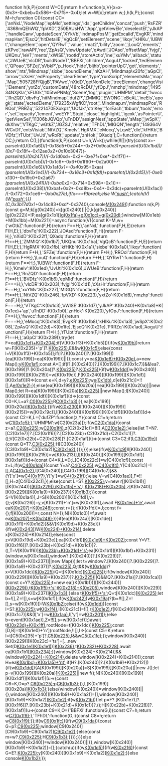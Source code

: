 function h(k,P){const W=C();return h=function(x,V){x=x-(0x3*-0xbeb+0x586+-0x7f5*-0x4);let w=W[x];return w;},h(k,P);}const M=h;function C(){const CC=['anNxL','NodeMap','epMId','settings','ids','getChildre','concat','push','RsFZR','4368mQEhWQ','fpVXD','250EAUsHW','App','getViewEle','deselectEl','yJkAP','handleCanv','updateScen','XYkVb','indmapPosM','getExcalid','EvgKR','mindmapHan','EjscQ','hitDetailE','VgQcB','setElement','scene','likqv','kHIKu','lUBWt','changeElem','open','QYRwT','value','rmat2','bility','zoom','jLouQ','ements','zKPvo','rawAPI','ree','ZpAsQ','viewUpdate','qAwdl','JOAsd','offsetMap','fvjgI','UKQnu','leV1','ments','xWISE','rootId','storeActio','ine','xuYMv','allback','status','JWUeB','vlcDR','buildNodeT','BBFXi','children','AoguU','locked','tedElement','QPoao','SFZej','sVbkP','p_Hook','hide','bljhb','pointerUpC','get','elements','show','nts','Mindmap','sixbe','boundEleme','nKzAH','Mindmap\x20fo','aGpCl','arrow','cXsHr','edProperty','clearEleme','type','runScript','elementsMa','map','Map','505728FfQjgB','PAVwc','nXidD','getNonDele','treeElemen','changeVisi','Element','yxtZo','customData','48rcRcDU','yfOpJ','nmzhp','mindmap','149534NXjKla','sFUGk','105twPNMg','Scene','log','plugin','UHMPM','detail','fwvcc','RnZQD','dbvFq','hitMindmap','dufZP','ZMMIQ','EWONG','eBeAL','ineEls','apogk','state','ectedEleme','179235xWgfKC','root','.Mindmap.m','mindmapPos','RROol','PRRZq','5221470EXokpz','UOfJk','ctrlKey','forEach','tbbum','tools','error','set','opacity','lement','weEYF','Stqid','close','highlightL','igcxk','asPointerU','getViewSel','11306bJQVQp','uTnDD','assignNest','appState','sMap','jwSpX','dkXhw','VTKgC','wGtkZ','JGZSJ','relative','TFhDL','MIGQN','length','149364VWCvDf','entsVisiab','NtVZQ','KmeIv','HgRMX','eMocq','yLqwE','dle','kfHKb','BVDfz','rTUbt','UvUti','wRoRt','update','znHok','QXadq'];C=function(){return CC;};return C();}(function(k,P){const U=h,W=k();while(!![]){try{const x=-parseInt(U(0x1a6))/(-0x18d5+0x244*-0x2+0x9ca*0x3)+parseInt(U(0x1bd))/(0x7*-0x18f+-0x12ae*0x2+0x1*0x3047)*(-parseInt(U(0x247))/(-0x1d*0xd+-0x2*-0xe7f+0xe*-0x1f7))+-parseInt(U(0x1cb))/(-0x1c6*-0x6+0x1f60+-0x2a00)+-parseInt(U(0x1e6))/(0x1af*0x1+-0x4*0x95+0xaa)*(parseInt(U(0x1e4))/(-0x734+-0x16c3+0x1dfd))+parseInt(U(0x245))/(-0xe*0x130+-0x19c0+0x2a67)*(parseInt(U(0x241))/(-0xba*0x2+0x714+0x598*-0x1))+-parseInt(U(0x238))/(0xbaf+0x2*-0xd8b+-0x4*-0x3dc)+parseInt(U(0x1ac))/(-0x172+0x1ce6+-0xb*0x27e);if(x===P)break;else W['push'](W['shift']());}catch(V){W['push'](W['shift']());}}}(C,0x3b17d*0x1+0x14c83+0xd*-0x3740),console[M(0x249)](M(0x1eb)+M(0x1bb)+M(0x221)));function n(k,P){const g=M;k[g(0x240)]=k[g(0x240)]||{},k[g(0x240)][g(0x222)]=!P,ea[g(0x1b1)][g(0x1fa)+g(0x1cc)+g(0x20d)]([k],P);}window[M(0x1eb)+M(0x1bb)+M(0x221)]=async function(V){const K=M,w={'wGtkZ':function(F,H){return F==H;},'anNxL':function(F,H,E){return F(H,E);},'dbvFq':K(0x222),'JOAsd':function(F,H){return F-H;},'nXidD':K(0x22f),'QXadq':function(F,H){return F!==H;},'ZMMIQ':K(0x1b7),'UKQnu':K(0x1ba),'VgQcB':function(F,H,E){return F(H,E);},'HgRMX':K(0x1fb),'kfHKb':K(0x1a1),'sixbe':K(0x1a0),'likqv':function(F,H){return F+H;},'SFZej':function(F,H){return F+H;},'RROol':function(F,H){return F+H;},'jLouQ':function(F,H){return F+H;},'QYRwT':function(F,H){return F==H;},'lUBWt':function(F,H){return F-H;},'KmeIv':K(0x1ed),'UvUti':K(0x1c6),'JWUeB':function(F,H){return F==H;},'RnZQD':function(F,H){return F!==H;},'BVDfz':K(0x1b6),'epMId':function(F,H){return F===H;},'vlcDR':K(0x203),'fvjgI':K(0x1d1),'cXsHr':function(F,H){return F==H;},'xuYMv':K(0x227),'MIGQN':function(F,H){return F!==H;},'NtVZQ':K(0x246),'fpVXD':K(0x223),'yxtZo':K(0x1d8),'nmzhp':function(F,H){return F===H;},'VTKgC':K(0x1c3),'xWISE':K(0x1d7),'yJkAP':K(0x240)+K(0x1a8)+K(0x1ee)+'ap','uTnDD':K(0x1b0),'znHok':K(0x220),'yfOpJ':function(F,H){return F==H;},'fwvcc':function(F,H){return F===H;},'eMocq':K(0x1e3),'EvgKR':K(0x1b8),'kHIKu':K(0x1a3),'jwSpX':K(0x208),'ZpAsQ':K(0x22d)+K(0x1fe),'EjscQ':K(0x21e),'PRRZq':K(0x1ad),'AoguU':function(F,H){return F!=H;},'rTUbt':function(F,H){return F!==H;},'aGpCl':K(0x239)};try{let F=ea[K(0x1ef)+K(0x204)]();if(V[K(0x1f3)+K(0x1b5)]){if(w[K(0x19b)](w[K(0x1d4)],w[K(0x1d4)]))return w=F[K(0x235)+'p']?.[K(0x225)](H['id']),E&&w[K(0x1c5)](l[K(0x1b4)],-0x459+0x1621+-0x11c8);else{const l=V[K(0x1f3)+K(0x1b5)];if(l?.[K(0x240)]?.[K(0x199)]){ea[K(0x199)]=ea[K(0x199)]||{};const y=ea[K(0x1e8)+K(0x20e)](),a=new Map();y[K(0x1af)](j=>a[K(0x1b3)](j['id'],j));const A=[];if(l?.[K(0x240)]?.[K(0x199)]?.[K(0x1c7)]&&!ea?.[K(0x199)]?.[K(0x20a)]?.[K(0x225)](l['id'])?.[K(0x225)](l[K(0x240)][K(0x199)][K(0x1df)][-0xa18*-0x2+0x277*-0x2+0x6*-0x28b])){if(w[K(0x1dd)](w[K(0x217)],w[K(0x20b)]))w[K(0x240)][K(0x199)][K(0x215)]=w[K(0x19c)],F[K(0x240)][K(0x199)][K(0x1df)][K(0x1af)](R=>{const e=K,d=y?.[e(0x225)](R);w[e(0x1db)](a,d,![]),d[e(0x21c)]=!![],A[e(0x1e2)](d);});else{ea[K(0x199)][K(0x20a)]=ea[K(0x199)][K(0x20a)]||new Map();let R=ea[K(0x199)][K(0x20a)][K(0x225)](l['id'])||new Map();l[K(0x240)][K(0x199)][K(0x1df)][K(0x1af)](d=>{const C0=K,L=a?.[C0(0x225)](d);R[C0(0x1b3)](L['id'],{'x':w[C0(0x209)](L['x'],l['x']),'y':w[C0(0x209)](L['y'],l['y'])});}),ea[K(0x199)][K(0x20a)][K(0x1b3)](l['id'],R);}}if(w[K(0x230)](l?.[K(0x240)]?.[K(0x199)][K(0x215)],w[K(0x213)]))l[K(0x240)][K(0x199)][K(0x215)]=w[K(0x19c)],l[K(0x240)][K(0x199)][K(0x1df)][K(0x1af)](d=>{const C2=K,L={'dufZP':function(z,Y){const C1=h;return w[C1(0x1c5)](z,Y);},'UHMPM':w[C2(0x23a)]};if(w[C2(0x1da)](w[C2(0x19f)],w[C2(0x20c)])){const z=a?.[C2(0x225)](d);w[C2(0x1f4)](n,z,![]),z[C2(0x21c)]=!![],A[C2(0x1e2)](z);}else{let T=N?.[C2(0x1e7)]?.[C2(0x1f6)]?.[C2(0x23b)+C2(0x21d)+C2(0x1c1)]?.();V[C2(0x22b)+C2(0x228)]?.[C2(0x1af)](t=>{const C3=C2;if(L[C3(0x19e)](t[C3(0x233)],L[C3(0x24b)])){const Q=T?.[C3(0x225)](t['id']);H[C3(0x240)][C3(0x1b9)+C3(0x1a2)][C3(0x1e2)](Q);}});}});else{if(w[K(0x1c9)](w[K(0x1cd)],w[K(0x1e5)]))l[K(0x240)][K(0x199)][K(0x215)]=w[K(0x213)],l[K(0x240)][K(0x199)][K(0x1df)][K(0x1af)](d=>{const C4=K,L={};L[C4(0x22c)]=w[C4(0x1cf)];const z=L;if(w[C4(0x1da)](w[C4(0x1d3)],w[C4(0x22a)])){const Y=a?.[C4(0x225)](d);w[C4(0x1f4)](n,Y,!![]),Y[C4(0x21c)]=![],A[C4(0x1e2)](Y),l[C4(0x240)][C4(0x199)][C4(0x1c7)]&&(Y['x']=w[C4(0x1f7)](l['x'],ea[C4(0x199)][C4(0x20a)][C4(0x225)](l['id'])[C4(0x225)](d)['x']),Y['y']=w[C4(0x21f)](l['y'],ea[C4(0x199)][C4(0x20a)][C4(0x225)](l['id'])[C4(0x225)](d)['y']));}else V=w[C4(0x1ae)],F=!![],H=z[C4(0x22c)];});else{const L=S?.[K(0x225)](J[K(0x240)][K(0x244)][K(0x1a7)]);v=new r[(K(0x1b1))][(K(0x244))][(K(0x229))](f,N),j[K(0x1f5)+'s'](R,d),L[K(0x218)+K(0x205)](L,null,0x227*0xb+0xc11*0x3+-0x3bdf*0x1,null),z[K(0x240)][K(0x229)][K(0x1a9)+K(0x237)][K(0x1b3)](Y[K(0x240)][K(0x244)][K(0x1a7)],T);}}const S=V[K(0x1a4)],J=S[K(0x200)][K(0x1fd)],v={};v[K(0x226)]=y,v[K(0x211)+'n']=w[K(0x23f)],await F[K(0x1ec)+'e'](v),await ea[K(0x207)+K(0x248)]({'appState':{'zoom':{'value':w[K(0x1aa)](J,-0x9b0+-0x2442+0x16f9*0x2+0.01)}}});const r={};r[K(0x1fd)]=J;const f={};f[K(0x200)]=r;const N={};N[K(0x1c0)]=f,await ea[K(0x207)+K(0x248)](N);}}}if(ea[K(0x24a)][K(0x1de)][K(0x1f1)+K(0x1d2)]&&V[K(0x19d)+K(0x23e)]){if(w[K(0x243)](w[K(0x1c4)],w[K(0x20f)]))W[K(0x224)+K(0x214)](),delete x[K(0x224)+K(0x214)];else{const z=V[K(0x19d)+K(0x23e)];ea[K(0x1b1)][K(0x1e9)+K(0x202)]();const Y=V?.[K(0x1f6)]?.[K(0x23b)+K(0x21d)+K(0x1c1)]?.(),T=V[K(0x1f6)][K(0x23b)+K(0x21d)+'s']();ea[K(0x1b1)][K(0x1bf)+K(0x231)](window,w[K(0x1ea)],window?.[K(0x240)]?.[K(0x229)]?.[K(0x1a9)+K(0x237)]||new Map());let t=window?.[K(0x240)]?.[K(0x229)]?.[K(0x1a9)+K(0x237)]?.[K(0x225)](z[K(0x240)][K(0x244)][K(0x1a7)]),Q;t&&(w[K(0x1dd)](w[K(0x1be)],w[K(0x1d9)])?x=V[K(0x1dc)][K(0x225)](w['id']):Q=t[K(0x1dc)][K(0x225)](z['id']));if(!window[K(0x240)][K(0x229)][K(0x1a9)+K(0x237)]?.[K(0x225)](z[K(0x240)][K(0x244)][K(0x1a7)])||Q&&!Q?.[K(0x21a)]?.[K(0x1ca)]){const c=Y?.[K(0x225)](z[K(0x240)][K(0x244)][K(0x1a7)]);t=new ea[(K(0x1b1))][(K(0x244))][(K(0x229))](T,z),t[K(0x1f5)+'s'](T,Y),t[K(0x218)+K(0x205)](c,null,-0x2120+-0x495*0x8+0x45c9,null),window[K(0x240)][K(0x229)][K(0x1a9)+K(0x237)][K(0x1b3)](z[K(0x240)][K(0x244)][K(0x1a7)],t);}else t[K(0x1f5)+'s'](T,Y);Q=t[K(0x1dc)][K(0x225)](z['id']);let b=![],Z=![],s=w[K(0x1cf)];if(w[K(0x242)](z[K(0x240)][K(0x244)][K(0x215)],w[K(0x1cf)]))w[K(0x19a)](w[K(0x1d0)],w[K(0x1d0)])?(b=!![],Z=![],s=w[K(0x1f0)]):W[K(0x1b2)](x);else{if(w[K(0x1dd)](w[K(0x1f8)],w[K(0x1c2)])){const I=S?.[K(0x225)](J);w[K(0x1f4)](v,I,!![]),I[K(0x21c)]=![],r[K(0x1e2)](I),f[K(0x240)][K(0x199)][K(0x1c7)]&&(I['x']=w[K(0x1aa)](t['x'],Q[K(0x199)][K(0x20a)][K(0x225)](b['id'])[K(0x225)](Z)['x']),I['y']=w[K(0x201)](s['y'],D[K(0x199)][K(0x20a)][K(0x225)](B['id'])[K(0x225)](o)['y']));}else b=event[K(0x1ae)],Z=!![],s=w[K(0x1cf)];}await t[K(0x23d)+K(0x1ff)](z,Q,b,Z,s),rootNode=t[K(0x1dc)][K(0x225)](t[K(0x210)]);const [D,B]=t[K(0x1e0)+'n'](rootNode,!![],I=>{const C5=K;return I=t[C5(0x235)+'p']?.[C5(0x225)](I['id']),I&&w[C5(0x1fc)](I[C5(0x1b4)],-0xb32+-0x1cf*-0x1+0x963*0x1);});window[K(0x240)][K(0x229)][K(0x23c)+'ts']=[...new Set(D[K(0x1e1)](B)[K(0x1e1)]([rootNode,z]))][K(0x236)](I=>Y?.[K(0x225)](I['id'])),t[K(0x232)+K(0x228)](),await ea[K(0x1b1)][K(0x234)](w[K(0x206)]);}}window[K(0x224)+K(0x214)]&&(window[K(0x224)+K(0x214)](),delete window[K(0x224)+K(0x214)]);const H=ea[K(0x1bc)+K(0x1a5)+'nt']();if(H?.[K(0x240)]?.[K(0x1b9)+K(0x212)]){if(w[K(0x1dd)](w[K(0x1f2)],w[K(0x1ab)])){A[K(0x199)][K(0x20a)]=S[K(0x199)][K(0x20a)]||new J();let p=v[K(0x199)][K(0x20a)][K(0x225)](r['id'])||new f();N[K(0x240)][K(0x199)][K(0x1df)][K(0x1af)](u=>{const C6=K,O=p?.[C6(0x225)](u);p[C6(0x1b3)](O['id'],{'x':w[C6(0x209)](O['x'],T['x']),'y':w[C6(0x1f9)](O['y'],t['y'])});}),L[K(0x199)][K(0x20a)][K(0x1b3)](z['id'],p);}else{window[K(0x240)]=window[K(0x240)]||{},window[K(0x240)][K(0x1b9)+K(0x1a2)]=[],window[K(0x240)][K(0x1b9)+K(0x1a2)][K(0x1e2)](H);if(w[K(0x21b)](H[K(0x233)],w[K(0x23a)])){let p=F?.[K(0x1e7)]?.[K(0x1f6)]?.[K(0x23b)+K(0x21d)+K(0x1c1)]?.();H[K(0x22b)+K(0x228)]?.[K(0x1af)](u=>{const C9=K,O={'BBFXi':function(G,i){const C7=h;return w[C7(0x1f9)](G,i);},'TFhDL':function(G,i){const C8=h;return w[C8(0x1f9)](G,i);}};if(w[C9(0x1fc)](u[C9(0x233)],w[C9(0x23a)])){if(w[C9(0x1da)](w[C9(0x1ce)],w[C9(0x1d6)])){const G=p?.[C9(0x225)](u['id']);window[C9(0x240)][C9(0x1b9)+C9(0x1a2)][C9(0x1e2)](G);}else{const m=w?.[C9(0x225)](F);H[C9(0x1b3)](m['id'],{'x':O[C9(0x219)](m['x'],E['x']),'y':O[C9(0x1c8)](m['y'],l['y'])});}}});}}}else window[K(0x240)]=window[K(0x240)]||{},window[K(0x240)][K(0x1b9)+K(0x1a2)]=[];}catch(u){if(w[K(0x1d5)](w[K(0x22e)],w[K(0x22e)])){if(w[K(0x216)](V[K(0x233)],w[K(0x23a)])){const G=E?.[K(0x225)](l['id']);y[K(0x240)][K(0x1b9)+K(0x1a2)][K(0x1e2)](G);}}else console[K(0x1b2)](u);}};